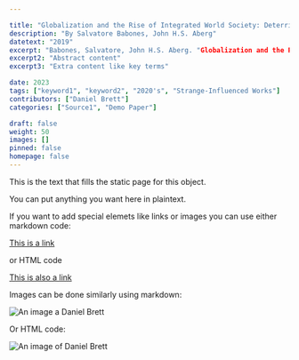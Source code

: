 ```yaml
---

title: "Globalization and the Rise of Integrated World Society: Deterritorialization, Structural-Power, and the Endogenization of International Society."
description: "By Salvatore Babones, John H.S. Aberg"
datetext: "2019"
excerpt: "Babones, Salvatore, John H.S. Aberg. "Globalization and the Rise of Integrated World Society: Deterritorialization, Structural-Power, and the Endogenization of International Society." International Theory 11, no. 3 (2019): 293-317."
excerpt2: "Abstract content"
excerpt3: "Extra content like key terms"

date: 2023
tags: ["keyword1", "keyword2", "2020's", "Strange-Influenced Works"]
contributors: ["Daniel Brett"]
categories: ["Source1", "Demo Paper"]

draft: false
weight: 50
images: []
pinned: false
homepage: false
---
```


This is the text that fills the static page for this object.  

You can put anything you want here in plaintext.

If you want to add special elemets like links or images you can use either markdown code:

[This is a link](http://www.google.ca)

or HTML code

<a href="http://www.google.ca">This is also a link</a> 

Images can be done similarly using markdown:

![An image a Daniel Brett](https://raw.githubusercontent.com/DanielBrett/Intro-To-Git-Hub-March-1/main/Daniel_Headshot_Library_Reduced.jpg)

Or HTML code:

<img src="https://raw.githubusercontent.com/DanielBrett/Intro-To-Git-Hub-March-1/main/Daniel_Headshot_Library_Reduced.jpg" alt="An image of Daniel Brett">
